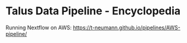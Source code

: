 # Talus Data Pipeline - Encyclopedia

Running Nextflow on AWS:
https://t-neumann.github.io/pipelines/AWS-pipeline/